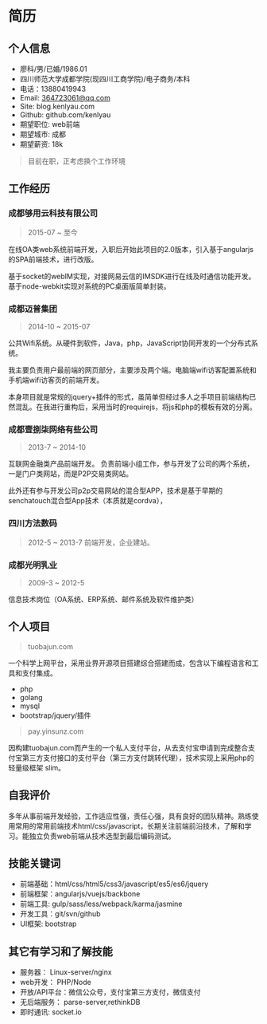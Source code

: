﻿# 简历

## 个人信息
- 廖科/男/已婚/1986.01
- 四川师范大学成都学院(现四川工商学院)/电子商务/本科
- 电话：13880419943
- Email: 364723061@qq.com
- Site: blog.kenlyau.com
- Github: github.com/kenlyau
- 期望职位: web前端
- 期望城市: 成都
- 期望薪资: 18k
> 目前在职，正考虑换个工作环境


## 工作经历

### 成都够用云科技有限公司
> 2015-07 ~ 至今

在线OA类web系统前端开发，入职后开始此项目的2.0版本，引入基于angularjs的SPA前端技术，进行改版。

基于socket的webIM实现，对接网易云信的IMSDK进行在线及时通信功能开发。
基于node-webkit实现对系统的PC桌面版简单封装。

### 成都迈普集团
> 2014-10 ~ 2015-07

公共Wifi系统。从硬件到软件，Java，php，JavaScript协同开发的一个分布式系统。

我主要负责用户最前端的网页部分，主要涉及两个端。电脑端wifi访客配置系统和手机端wifi访客页的前端开发。

本身项目就是常规的jquery+插件的形式，虽简单但经过多人之手项目前端结构已然混乱。在我进行重构后，采用当时的requirejs，将js和php的模板有效的分离。


### 成都壹捌柒网络有些公司
> 2013-7 ~ 2014-10

互联网金融类产品前端开发。
负责前端小组工作，参与开发了公司的两个系统，一是门户类网站，而是P2P交易类网站。

此外还有参与开发公司p2p交易网站的混合型APP，技术是基于早期的senchatouch混合型App技术（本质就是cordva），

### 四川方法数码
> 2012-5 ~ 2013-7
前端开发，企业建站。


### 成都光明乳业
> 2009-3 ~ 2012-5

信息技术岗位（OA系统、ERP系统、邮件系统及软件维护类）


## 个人项目
> tuobajun.com

一个科学上网平台，采用业界开源项目搭建综合搭建而成，包含以下编程语言和工具和支付集成。
- php
- golang
- mysql
- bootstrap/jquery/插件

>pay.yinsunz.com

因构建tuobajun.com而产生的一个私人支付平台，从去支付宝申请到完成整合支付宝第三方支付接口的支付平台（第三方支付跳转代理），技术实现上采用php的轻量级框架 slim。



## 自我评价
多年从事前端开发经验，工作适应性强，责任心强，具有良好的团队精神。熟练使用常用的常用前端技术html/css/javascript，长期关注前端前沿技术，了解和学习。能独立负责web前端从技术选型到最后编码测试。

## 技能关键词
- 前端基础：html/css/html5/css3/javascript/es5/es6/jquery
- 前端框架：angularjs/vuejs/backbone
- 前端工具: gulp/sass/less/webpack/karma/jasmine
- 开发工具：git/svn/github
- UI框架: bootstrap

## 其它有学习和了解技能
- 服务器： Linux-server/nginx
- web开发： PHP/Node
- 开放/API平台：微信公众号，支付宝第三方支付，微信支付
- 无后端服务： parse-server,rethinkDB
- 即时通讯: socket.io